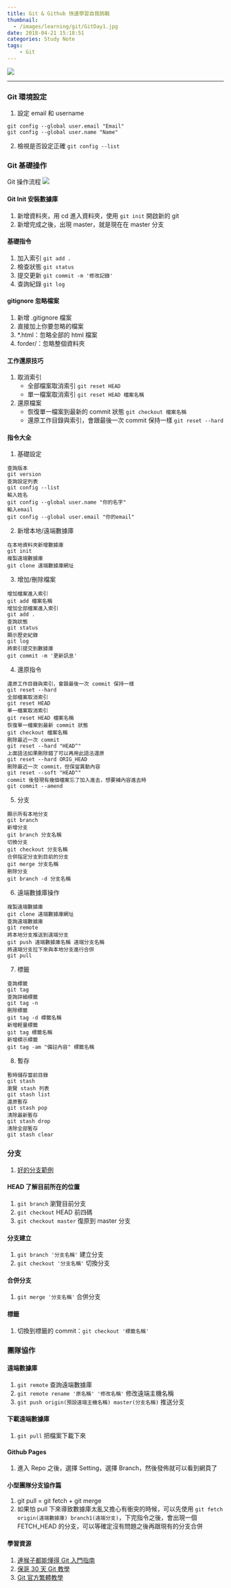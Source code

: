 ```yaml
---
title: Git & Github 快速學習自我挑戰
thumbnail:
  - /images/learning/git/GitDay1.jpg
date: 2018-04-21 15:18:51
categories: Study Note
tags: 
    - Git
---
```

<img src="/images/learning/git/GitDay1.jpg">

***
### Git 環境設定
1. 設定 email 和 username
```
git config --global user.email "Email"
git config --global user.name "Name"
```
2. 檢視是否設定正確
`git config --list`
### Git 基礎操作
Git 操作流程
<img src="/images/learning/git/gitflow.png">
#### Git Init 安裝數據庫
1. 新增資料夾，用 cd 進入資料夾，使用 `git init` 開啟新的 git
2. 新增完成之後，出現 master，就是現在在 master 分支
#### 基礎指令
1. 加入索引 `git add .`
2. 檢查狀態 `git status`
3. 提交更新 `git commit -m '修改記錄'`
4. 查詢紀錄 `git log`
#### gitignore 忽略檔案
1. 新增 .gitignore 檔案
2. 直接加上你要忽略的檔案
3. *.html：忽略全部的 html 檔案
4. forder/：忽略整個資料夾
#### 工作還原技巧
1. 取消索引
    - 全部檔案取消索引 `git reset HEAD`
    - 單一檔案取消索引 `git reset HEAD 檔案名稱`
2. 還原檔案
    - 恢復單一檔案到最新的 commit 狀態 `git checkout 檔案名稱`
    - 還原工作目錄與索引，會跟最後一次 commit 保持一樣 `git reset --hard`
#### 指令大全
1. 基礎設定
```
查詢版本
git version
查詢設定列表
git config --list
輸入姓名
git config --global user.name "你的名字"
輸入email
git config --global user.email "你的email"
```
2. 新增本地/遠端數據庫
```
在本地資料夾新增數據庫
git init
複製遠端數據庫
git clone 遠端數據庫網址
```
3. 增加/刪除檔案
```
增加檔案進入索引
git add 檔案名稱
增加全部檔案進入索引
git add .
查詢狀態
git status
顯示歷史紀錄
git log
將索引提交到數據庫
git commit -m '更新訊息'
```
4. 還原指令
```
還原工作目錄與索引，會跟最後一次 commit 保持一樣
git reset --hard
全部檔案取消索引
git reset HEAD
單一檔案取消索引
git reset HEAD 檔案名稱
恢復單一檔案到最新 commit 狀態
git checkout 檔案名稱
刪除最近一次 commit
git reset --hard "HEAD^" 
上面語法如果刪除錯了可以再用此語法還原
git reset --hard ORIG_HEAD 
刪除最近一次 commit，但保留異動內容
git reset --soft "HEAD^" 
commit 後發現有幾個檔案忘了加入進去，想要補內容進去時
git commit --amend
```
5. 分支
```
顯示所有本地分支
git branch
新增分支
git branch 分支名稱
切換分支
git checkout 分支名稱
合併指定分支到目前的分支
git merge 分支名稱
刪除分支
git branch -d 分支名稱
```
6. 遠端數據庫操作
```
複製遠端數據庫
git clone 遠端數據庫網址
查詢遠端數據庫
git remote
將本地分支推送到遠端分支
git push 遠端數據庫名稱 遠端分支名稱
將遠端分支拉下來與本地分支進行合併
git pull
```
7. 標籤
```
查詢標籤
git tag
查詢詳細標籤
git tag -n
刪除標籤
git tag -d 標籤名稱
新增輕量標籤
git tag 標籤名稱
新增標示標籤
git tag -am "備註內容" 標籤名稱
```
8. 暫存
```
暫時儲存當前目錄
git stash
瀏覽 stash 列表
git stash list 
還原暫存
git stash pop
清除最新暫存
git stash drop
清除全部暫存
git stash clear
```
### 分支
1. [好的分支範例](http://nvie.com/posts/a-successful-git-branching-model/)
#### HEAD 了解目前所在的位置
1. `git branch` 瀏覽目前分支
2. `git checkout` HEAD 前四碼
3. `git checkout master` 復原到 master 分支
#### 分支建立
1. `git branch '分支名稱'` 建立分支
2. `git checkout '分支名稱'` 切換分支
#### 合併分支
1. `git merge '分支名稱'` 合併分支
#### 標籤
1. 切換到標籤的 commit：`git checkout '標籤名稱'`
### 團隊協作
#### 遠端數據庫
1. `git remote` 查詢遠端數據庫
2. `git remote rename '原名稱' '修改名稱'` 修改遠端主機名稱
3. `git push origin(預設遠端主機名稱) master(分支名稱)` 推送分支
#### 下載遠端數據庫
1. `git pull` 把檔案下載下來
#### Github Pages
1. 進入 Repo 之後，選擇 Setting，選擇 Branch，然後發佈就可以看到網頁了
#### 小型團隊分支協作篇
1. git pull = git fetch + git merge
2. 如果怕 pull 下來導致數據庫太亂又擔心有衝突的時候，可以先使用 `git fetch origin(遠端數據庫) branch1(遠端分支)`，下完指令之後，會出現一個 FETCH_HEAD 的分支，可以等確定沒有問題之後再跟現有的分支合併
#### 學習資源
1. [連猴子都能懂得 Git 入門指南](https://backlog.com/git-tutorial/tw/)
2. [保哥 30 天 Git 教學](https://github.com/doggy8088/Learn-Git-in-30-days/blob/master/zh-tw/README.md)
3. [Git 官方繁體教學](https://git-scm.com/book/zh-tw/v1)












